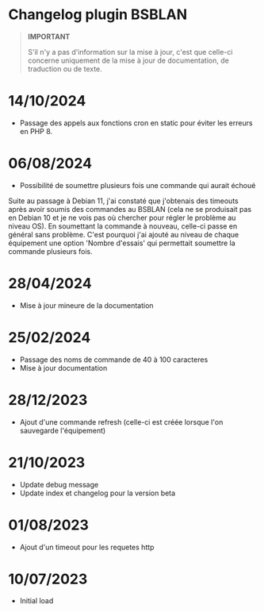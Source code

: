 # Changelog plugin BSBLAN

>**IMPORTANT**
>
>S'il n'y a pas d'information sur la mise à jour, c'est que celle-ci concerne uniquement de la mise à jour de documentation, de traduction ou de texte.

# 14/10/2024

- Passage des appels aux fonctions cron en static pour éviter les erreurs en PHP 8.

# 06/08/2024

- Possibilité de soumettre plusieurs fois une commande qui aurait échoué

Suite au passage à Debian 11, j'ai constaté que j'obtenais des timeouts après avoir soumis des commandes au BSBLAN (cela ne se produisait pas en Debian 10 et je ne vois pas où chercher pour régler le problème au niveau OS). En soumettant la commande à nouveau, celle-ci passe en général sans problème. C'est pourquoi j'ai ajouté au niveau de chaque équipement une option 'Nombre d'essais' qui permettait soumettre la commande plusieurs fois.

# 28/04/2024

- Mise à jour mineure de la documentation

# 25/02/2024

- Passage des noms de commande de 40 à 100 caracteres
- Mise à jour documentation

# 28/12/2023

- Ajout d'une commande refresh (celle-ci est créée lorsque l'on sauvegarde l'équipement)
  
# 21/10/2023

- Update debug message
- Update index et changelog pour la version beta

# 01/08/2023

- Ajout d'un timeout pour les requetes http

# 10/07/2023

- Initial load

